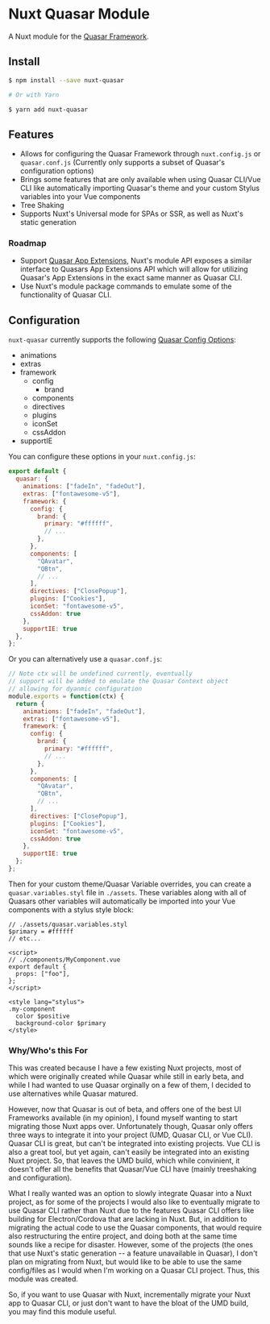 # Nuxt Quasar Module

A Nuxt module for the [Quasar Framework](https://quasar.dev).

## Install

```bash
$ npm install --save nuxt-quasar

# Or with Yarn

$ yarn add nuxt-quasar
```

## Features

* Allows for configuring the Quasar Framework through `nuxt.config.js` or
  `quasar.conf.js` (Currently only supports a subset of Quasar's configuration options)
* Brings some features that are only available when using Quasar CLI/Vue CLI
  like automatically importing Quasar's theme and your custom Stylus variables into
  your Vue components
* Tree Shaking
* Supports Nuxt's Universal mode for SPAs or SSR, as well as Nuxt's static generation

### Roadmap

* Support [Quasar App Extensions](https://quasar.dev/app-extensions/introduction),
  Nuxt's module API exposes a similar interface to Quasars App Extensions API which
  will allow for utilizing Quasar's App Extensions in the exact same manner as
  Quasar CLI.
* Use Nuxt's module package commands to emulate some of the functionality
  of Quasar CLI.

## Configuration

`nuxt-quasar` currently supports the following [Quasar Config Options](https://quasar.dev/quasar-cli/quasar-conf-js):

* animations
* extras
* framework
  * config
    * brand
  * components
  * directives
  * plugins
  * iconSet
  * cssAddon
* supportIE

You can configure these options in your `nuxt.config.js`:

```js
export default {
  quasar: {
    animations: ["fadeIn", "fadeOut"],
    extras: ["fontawesome-v5"],
    framework: {
      config: {
        brand: {
          primary: "#ffffff",
          // ...
        },
      },
      components: [
        "QAvatar",
        "QBtn",
        // ...
      ],
      directives: ["ClosePopup"],
      plugins: ["Cookies"],
      iconSet: "fontawesome-v5",
      cssAddon: true
    },
    supportIE: true
  },
};
```

Or you can alternatively use a `quasar.conf.js`:

```js
// Note ctx will be undefined currently, eventually
// support will be added to emulate the Quasar Context object
// allowing for dyanmic configuration
module.exports = function(ctx) {
  return {
    animations: ["fadeIn", "fadeOut"],
    extras: ["fontawesome-v5"],
    framework: {
      config: {
        brand: {
          primary: "#ffffff",
          // ...
        },
      },
      components: [
        "QAvatar",
        "QBtn",
        // ...
      ],
      directives: ["ClosePopup"],
      plugins: ["Cookies"],
      iconSet: "fontawesome-v5",
      cssAddon: true
    },
    supportIE: true
  };
};
```

Then for your custom theme/Quasar Variable overrides, you can create a
`quasar.variables.styl` file in `./assets`. These variables along with
all of Quasars other variables will automatically be imported into your
Vue components with a stylus style block:

```stylus
// ./assets/quasar.variables.styl
$primary = #ffffff
// etc...
```

```vue
<script>
// ./components/MyComponent.vue
export default {
  props: ["foo"],
};
</script>

<style lang="stylus">
.my-component
  color $positive
  background-color $primary
</style>
```

### Why/Who's this For

This was created because I have a few existing Nuxt projects, most of which
were originally created while Quasar while still in early beta, and while
I had wanted to use Quasar orginally on a few of them, I decided to use
alternatives while Quasar matured.

However, now that Quasar is out of beta, and offers one of the best UI
Frameworks available (in my opinion), I found myself wanting to start migrating
those Nuxt apps over. Unfortunately though, Quasar only offers three ways to
integrate it into your project (UMD, Quasar CLI, or Vue CLI). Quasar CLI
is great, but can't be integrated into existing projects. Vue CLI is also
a great tool, but yet again, can't easily be integrated into an existing Nuxt project.
So, that leaves the UMD build, which while convinient, it doesn't offer all
the benefits that Quasar/Vue CLI have (mainly treeshaking and configuration).

What I really wanted was an option to slowly integrate Quasar into a Nuxt
project, as for some of the projects I would also like to eventually migrate
to use Quasar CLI rather than Nuxt due to the features Quasar CLI offers like
building for Electron/Cordova that are lacking in Nuxt. But, in addition to
migrating the actual code to use the Quasar components, that would require
also restructuring the entire project, and doing both at the same time sounds
like a recipe for disaster. However, some of the projects (the ones that use
Nuxt's static generation -- a feature unavailable in Quasar), I don't plan
on migrating from Nuxt, but would like to be able to use the same config/files
as I would when I'm working on a Quasar CLI project. Thus, this module was created.

So, if you want to use Quasar with Nuxt, incrementally migrate your Nuxt
app to Quasar CLI, or just don't want to have the bloat of the UMD build,
you may find this module useful.

